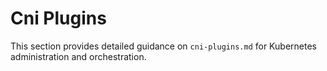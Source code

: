 # Cni Plugins

This section provides detailed guidance on `cni-plugins.md` for Kubernetes administration and orchestration.